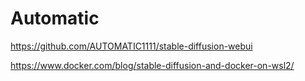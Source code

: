 # Automatic

https://github.com/AUTOMATIC1111/stable-diffusion-webui


https://www.docker.com/blog/stable-diffusion-and-docker-on-wsl2/
